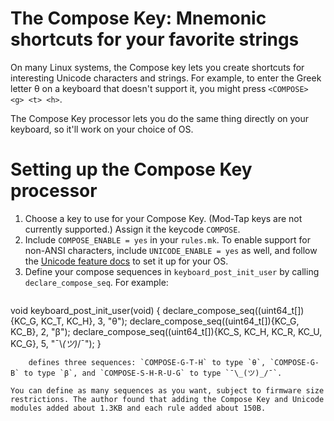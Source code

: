 # The Compose Key: Mnemonic shortcuts for your favorite strings

On many Linux systems, the Compose key lets you create shortcuts for interesting Unicode characters and strings. For example, to enter the Greek letter θ on a keyboard that doesn't support it, you might press `<COMPOSE> <g> <t> <h>`.

The Compose Key processor lets you do the same thing directly on your keyboard, so it'll work on your choice of OS.

# Setting up the Compose Key processor

1. Choose a key to use for your Compose Key. (Mod-Tap keys are not currently supported.) Assign it the keycode `COMPOSE`.
2. Include `COMPOSE_ENABLE = yes` in your `rules.mk`. To enable support for non-ANSI characters, include `UNICODE_ENABLE = yes` as well, and follow the [Unicode feature docs](feature_unicode.md) to set it up for your OS.
3. Define your compose sequences in `keyboard_post_init_user` by calling `declare_compose_seq`. For example:
    ```c
void keyboard_post_init_user(void) {
    declare_compose_seq((uint64_t[]){KC_G, KC_T, KC_H}, 3, "θ");
    declare_compose_seq((uint64_t[]){KC_G, KC_B}, 2, "β");
    declare_compose_seq((uint64_t[]){KC_S, KC_H, KC_R, KC_U, KC_G}, 5, "¯\\_(ツ)_/¯");
}
```
    defines three sequences: `COMPOSE-G-T-H` to type `θ`, `COMPOSE-G-B` to type `β`, and `COMPOSE-S-H-R-U-G` to type `¯\_(ツ)_/¯`.

You can define as many sequences as you want, subject to firmware size restrictions. The author found that adding the Compose Key and Unicode modules added about 1.3KB and each rule added about 150B.
